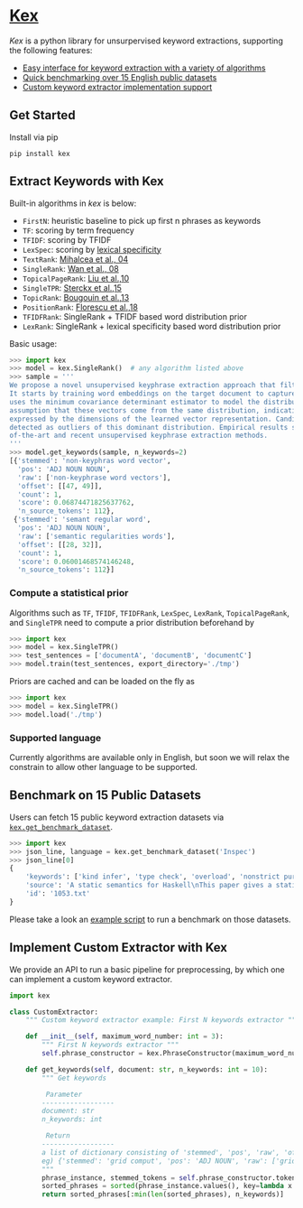 # [Kex](https://pypi.org/project/kex/)
*Kex* is a python library for unsurpervised keyword extractions, supporting the following features: 
- [Easy interface for keyword extraction with a variety of algorithms](https://github.com/asahi417/kex#extract-keywords-with-kex)
- [Quick benchmarking over 15 English public datasets](https://github.com/asahi417/kex#benchmark-on-15-public-datasets)
- [Custom keyword extractor implementation support](https://github.com/asahi417/kex#implement-custom-extractor-with-kex)

## Get Started
Install via pip
```shell script
pip install kex
```

## Extract Keywords with Kex
Built-in algorithms in *kex* is below:
- `FirstN`: heuristic baseline to pick up first n phrases as keywords 
- `TF`: scoring by term frequency
- `TFIDF`: scoring by TFIDF
- `LexSpec`: scoring by [lexical specificity](https://www.aclweb.org/anthology/N15-1059.pdf)
- `TextRank`: [Mihalcea et al., 04](https://web.eecs.umich.edu/~mihalcea/papers/mihalcea.emnlp04.pdf)
- `SingleRank`: [Wan et al., 08](https://aclanthology.info/pdf/C/C08/C08-1122.pdf)
- `TopicalPageRank`: [Liu et al.,10](http://nlp.csai.tsinghua.edu.cn/~lzy/publications/emnlp2010.pdf)
- `SingleTPR`: [Sterckx et al.,15](https://core.ac.uk/download/pdf/55828317.pdf)
- `TopicRank`: [Bougouin et al.,13](http://www.aclweb.org/anthology/I13-1062)
- `PositionRank`: [Florescu et al.,18](http://people.cs.ksu.edu/~ccaragea/papers/acl17.pdf)
- `TFIDFRank`: SingleRank + TFIDF based word distribution prior
- `LexRank`: SingleRank + lexical specificity based word distribution prior

Basic usage:

```python
>>> import kex
>>> model = kex.SingleRank()  # any algorithm listed above
>>> sample = '''
We propose a novel unsupervised keyphrase extraction approach that filters candidate keywords using outlier detection.
It starts by training word embeddings on the target document to capture semantic regularities among the words. It then
uses the minimum covariance determinant estimator to model the distribution of non-keyphrase word vectors, under the
assumption that these vectors come from the same distribution, indicative of their irrelevance to the semantics
expressed by the dimensions of the learned vector representation. Candidate keyphrases only consist of words that are
detected as outliers of this dominant distribution. Empirical results show that our approach outperforms state
of-the-art and recent unsupervised keyphrase extraction methods.
'''
>>> model.get_keywords(sample, n_keywords=2)
[{'stemmed': 'non-keyphras word vector',
  'pos': 'ADJ NOUN NOUN',
  'raw': ['non-keyphrase word vectors'],
  'offset': [[47, 49]],
  'count': 1,
  'score': 0.06874471825637762,
  'n_source_tokens': 112},
 {'stemmed': 'semant regular word',
  'pos': 'ADJ NOUN NOUN',
  'raw': ['semantic regularities words'],
  'offset': [[28, 32]],
  'count': 1,
  'score': 0.06001468574146248,
  'n_source_tokens': 112}]
```

### Compute a statistical prior
Algorithms such as `TF`, `TFIDF`, `TFIDFRank`, `LexSpec`, `LexRank`, `TopicalPageRank`, and `SingleTPR` need to compute
a prior distribution beforehand by
```python
>>> import kex
>>> model = kex.SingleTPR()
>>> test_sentences = ['documentA', 'documentB', 'documentC']
>>> model.train(test_sentences, export_directory='./tmp')
``` 

Priors are cached and can be loaded on the fly as 
```python
>>> import kex
>>> model = kex.SingleTPR()
>>> model.load('./tmp')
```

### Supported language
Currently algorithms are available only in English, but soon we will relax the constrain to allow other language to be supported.

## Benchmark on 15 Public Datasets
Users can fetch 15 public keyword extraction datasets via [`kex.get_benchmark_dataset`](https://github.com/asahi417/kex/blob/master/kex/_get_dataset.py#L41).

```python
>>> import kex
>>> json_line, language = kex.get_benchmark_dataset('Inspec')
>>> json_line[0]
{
    'keywords': ['kind infer', 'type check', 'overload', 'nonstrict pure function program languag', ...],
    'source': 'A static semantics for Haskell\nThis paper gives a static semantics for Haskell 98, a non-strict ...',
    'id': '1053.txt'
}
```
 
Please take a look an [example script](https://github.com/asahi417/kex/blob/master/examples/benchmark.py) to run a benchmark on those datasets.

## Implement Custom Extractor with Kex
We provide an API to run a basic pipeline for preprocessing, by which one can implement a custom keyword extractor.

```python
import kex

class CustomExtractor:
    """ Custom keyword extractor example: First N keywords extractor """

    def __init__(self, maximum_word_number: int = 3):
        """ First N keywords extractor """
        self.phrase_constructor = kex.PhraseConstructor(maximum_word_number=maximum_word_number)

    def get_keywords(self, document: str, n_keywords: int = 10):
        """ Get keywords

         Parameter
        ------------------
        document: str
        n_keywords: int

         Return
        ------------------
        a list of dictionary consisting of 'stemmed', 'pos', 'raw', 'offset', 'count'.
        eg) {'stemmed': 'grid comput', 'pos': 'ADJ NOUN', 'raw': ['grid computing'], 'offset': [[11, 12]], 'count': 1}
        """
        phrase_instance, stemmed_tokens = self.phrase_constructor.tokenize_and_stem_and_phrase(document)
        sorted_phrases = sorted(phrase_instance.values(), key=lambda x: x['offset'][0][0])
        return sorted_phrases[:min(len(sorted_phrases), n_keywords)]
```
